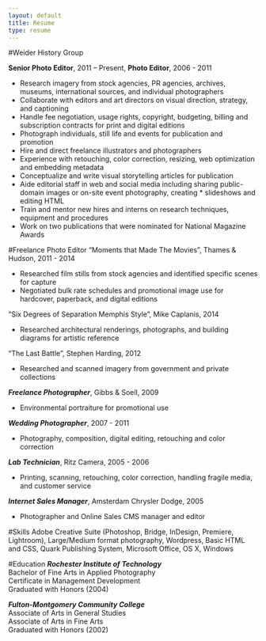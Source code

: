 ```yaml
---
layout: default
title: Resume
type: resume
---
```


#Weider History Group

**Senior Photo Editor**,  2011 – Present, **Photo Editor**, 2006 - 2011

* Research imagery from stock agencies, PR agencies, archives, museums, international sources, and individual photographers
* Collaborate with editors and art directors on visual direction, strategy, and captioning
* Handle fee negotiation, usage rights, copyright, budgeting, billing and subscription contracts for print and digital editions
* Photograph individuals, still life and events for publication and promotion
* Hire and direct freelance illustrators and photographers
* Experience with retouching, color correction, resizing, web optimization and embedding metadata
* Conceptualize and write visual storytelling articles for publication
* Aide editorial staff in web and social media including sharing public-domain images or on-site event photography, creating * slideshows and editing HTML  
* Train and mentor new hires and interns on research techniques, equipment and procedures
* Work on two publications that were nominated for National Magazine Awards  

#Freelance Photo Editor
“Moments that Made The Movies”, Thames & Hudson, 2011 - 2014

* Researched film stills from stock agencies and identified specific scenes for capture
* Negotiated bulk rate schedules and promotional image use for hardcover, paperback, and digital editions

“Six Degrees of Separation Memphis Style”, Mike Caplanis, 2014

* Researched architectural renderings, photographs, and building diagrams for artistic reference

“The Last Battle”, Stephen Harding, 2012

* Researched and scanned imagery from government and private collections

***Freelance Photographer***, Gibbs & Soell, 2009

* Environmental portraiture for promotional use

***Wedding Photographer***, 2007 - 2011

* Photography, composition, digital editing, retouching and color correction

***Lab Technician***, Ritz Camera, 2005 - 2006

* Printing, scanning, retouching, color correction, handling fragile media, and customer service 

***Internet Sales Manager***, Amsterdam Chrysler Dodge, 2005

* Photographer and Online Sales CMS manager and editor

#Skills
Adobe Creative Suite (Photoshop, Bridge, InDesign, Premiere, Lightroom), Large/Medium format photography, Wordpress, Basic HTML and CSS, Quark Publishing System, Microsoft Office, OS X, Windows

#Education
***Rochester Institute of Technology***  
Bachelor of Fine Arts in Applied Photography  
Certificate in Management Development  
Graduated with Honors (2004)  

***Fulton-Montgomery Community College***  
Associate of Arts in General Studies  
Associate of Arts in Fine Arts  
Graduated with Honors (2002)  
